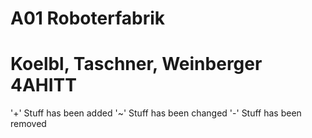 A01 Roboterfabrik
=============

Koelbl, Taschner, Weinberger 4AHITT
=============
'+' Stuff has been added
'~' Stuff has been changed
'-' Stuff has been removed
